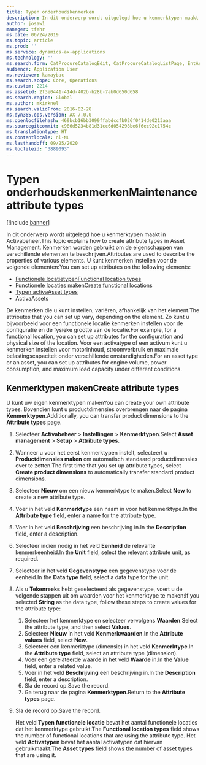 ```yaml
---
title: Typen onderhoudskenmerken
description: In dit onderwerp wordt uitgelegd hoe u kenmerktypen maakt in Activabeheer.
author: josaw1
manager: tfehr
ms.date: 06/24/2019
ms.topic: article
ms.prod: ''
ms.service: dynamics-ax-applications
ms.technology: ''
ms.search.form: CatProcureCatalogEdit, CatProcureCatalogListPage, EntAssetFunctionalLocationTypeCopy, EntAssetAttributeType, EntAssetAttributeTypeValue, EntAssetFunctionalLocationType
audience: Application User
ms.reviewer: kamaybac
ms.search.scope: Core, Operations
ms.custom: 2214
ms.assetid: 2f3e0441-414d-402b-b28b-7ab0d650d658
ms.search.region: Global
ms.author: mkirknel
ms.search.validFrom: 2016-02-28
ms.dyn365.ops.version: AX 7.0.0
ms.openlocfilehash: 469bcb16bb3099ffabdccfb026f0414de0213aaa
ms.sourcegitcommit: c986d5234b81d31cc6d054298be6f6ec92c1754c
ms.translationtype: HT
ms.contentlocale: nl-NL
ms.lasthandoff: 09/25/2020
ms.locfileid: "3889093"
---
```

# <a name="maintenance-attribute-types"></a><span data-ttu-id="e7e10-103">Typen onderhoudskenmerken</span><span class="sxs-lookup"><span data-stu-id="e7e10-103">Maintenance attribute types</span></span>

[!include [banner](../../includes/banner.md)]

 

<span data-ttu-id="e7e10-104">In dit onderwerp wordt uitgelegd hoe u kenmerktypen maakt in Activabeheer.</span><span class="sxs-lookup"><span data-stu-id="e7e10-104">This topic explains how to create attribute types in Asset Management.</span></span> <span data-ttu-id="e7e10-105">Kenmerken worden gebruikt om de eigenschappen van verschillende elementen te beschrijven.</span><span class="sxs-lookup"><span data-stu-id="e7e10-105">Attributes are used to describe the properties of various elements.</span></span> <span data-ttu-id="e7e10-106">U kunt kenmerken instellen voor de volgende elementen:</span><span class="sxs-lookup"><span data-stu-id="e7e10-106">You can set up attributes on the following elements:</span></span>

- [<span data-ttu-id="e7e10-107">Functionele locatietypen</span><span class="sxs-lookup"><span data-stu-id="e7e10-107">Functional location types</span></span>](../setup-for-functional-locations/functional-location-types.md)
- [<span data-ttu-id="e7e10-108">Functionele locaties maken</span><span class="sxs-lookup"><span data-stu-id="e7e10-108">Create functional locations</span></span>](../functional-locations/create-functional-locations.md)
- [<span data-ttu-id="e7e10-109">Typen activa</span><span class="sxs-lookup"><span data-stu-id="e7e10-109">Asset types</span></span>](../setup-for-objects/object-types.md)
- <span data-ttu-id="e7e10-110">Activa</span><span class="sxs-lookup"><span data-stu-id="e7e10-110">Assets</span></span>

<span data-ttu-id="e7e10-111">De kenmerken die u kunt instellen, variëren, afhankelijk van het element.</span><span class="sxs-lookup"><span data-stu-id="e7e10-111">The attributes that you can set up vary, depending on the element.</span></span> <span data-ttu-id="e7e10-112">Zo kunt u bijvoorbeeld voor een functionele locatie kenmerken instellen voor de configuratie en de fysieke grootte van de locatie.</span><span class="sxs-lookup"><span data-stu-id="e7e10-112">For example, for a functional location, you can set up attributes for the configuration and physical size of the location.</span></span> <span data-ttu-id="e7e10-113">Voor een activatype of een activum kunt u kenmerken instellen voor motorinhoud, stroomverbruik en maximale belastingscapaciteit onder verschillende omstandigheden.</span><span class="sxs-lookup"><span data-stu-id="e7e10-113">For an asset type or an asset, you can set up attributes for engine volume, power consumption, and maximum load capacity under different conditions.</span></span>

## <a name="create-attribute-types"></a><span data-ttu-id="e7e10-114">Kenmerktypen maken</span><span class="sxs-lookup"><span data-stu-id="e7e10-114">Create attribute types</span></span>

<span data-ttu-id="e7e10-115">U kunt uw eigen kenmerktypen maken</span><span class="sxs-lookup"><span data-stu-id="e7e10-115">You can create your own attribute types.</span></span> <span data-ttu-id="e7e10-116">Bovendien kunt u productdimensies overbrengen naar de pagina **Kenmerktypen**.</span><span class="sxs-lookup"><span data-stu-id="e7e10-116">Additionally, you can transfer product dimensions to the **Attribute types** page.</span></span>

1. <span data-ttu-id="e7e10-117">Selecteer **Activabeheer** \> **Instellingen** \> **Kenmerktypen**.</span><span class="sxs-lookup"><span data-stu-id="e7e10-117">Select **Asset management** \> **Setup** \> **Attribute types**.</span></span>
2. <span data-ttu-id="e7e10-118">Wanneer u voor het eerst kenmerktypen instelt, selecteert u **Productdimensies maken** om automatisch standaard productdimensies over te zetten.</span><span class="sxs-lookup"><span data-stu-id="e7e10-118">The first time that you set up attribute types, select **Create product dimensions** to automatically transfer standard product dimensions.</span></span>
3. <span data-ttu-id="e7e10-119">Selecteer **Nieuw** om een nieuw kenmerktype te maken.</span><span class="sxs-lookup"><span data-stu-id="e7e10-119">Select **New** to create a new attribute type.</span></span>
4. <span data-ttu-id="e7e10-120">Voer in het veld **Kenmerktype** een naam in voor het kenmerktype.</span><span class="sxs-lookup"><span data-stu-id="e7e10-120">In the **Attribute type** field, enter a name for the attribute type.</span></span>
5. <span data-ttu-id="e7e10-121">Voer in het veld **Beschrijving** een beschrijving in.</span><span class="sxs-lookup"><span data-stu-id="e7e10-121">In the **Description** field, enter a description.</span></span>
6. <span data-ttu-id="e7e10-122">Selecteer indien nodig in het veld **Eenheid** de relevante kenmerkeenheid.</span><span class="sxs-lookup"><span data-stu-id="e7e10-122">In the **Unit** field, select the relevant attribute unit, as required.</span></span>
7. <span data-ttu-id="e7e10-123">Selecteer in het veld **Gegevenstype** een gegevenstype voor de eenheid.</span><span class="sxs-lookup"><span data-stu-id="e7e10-123">In the **Data type** field, select a data type for the unit.</span></span>
8. <span data-ttu-id="e7e10-124">Als u **Tekenreeks** hebt geselecteerd als gegevenstype, voert u de volgende stappen uit om waarden voor het kenmerktype te maken:</span><span class="sxs-lookup"><span data-stu-id="e7e10-124">If you selected **String** as the data type, follow these steps to create values for the attribute type:</span></span>

    1. <span data-ttu-id="e7e10-125">Selecteer het kenmerktype en selecteer vervolgens **Waarden**.</span><span class="sxs-lookup"><span data-stu-id="e7e10-125">Select the attribute type, and then select **Values**.</span></span>
    2. <span data-ttu-id="e7e10-126">Selecteer **Nieuw** in het veld **Kenmerkwaarden**.</span><span class="sxs-lookup"><span data-stu-id="e7e10-126">In the **Attribute values** field, select **New**.</span></span>
    3. <span data-ttu-id="e7e10-127">Selecteer een kenmerktype (dimensie) in het veld **Kenmerktype**.</span><span class="sxs-lookup"><span data-stu-id="e7e10-127">In the **Attribute type** field, select an attribute type (dimension).</span></span>
    4. <span data-ttu-id="e7e10-128">Voer een gerelateerde waarde in het veld **Waarde** in.</span><span class="sxs-lookup"><span data-stu-id="e7e10-128">In the **Value** field, enter a related value.</span></span>
    5. <span data-ttu-id="e7e10-129">Voer in het veld **Beschrijving** een beschrijving in.</span><span class="sxs-lookup"><span data-stu-id="e7e10-129">In the **Description** field, enter a description.</span></span>
    6. <span data-ttu-id="e7e10-130">Sla de record op.</span><span class="sxs-lookup"><span data-stu-id="e7e10-130">Save the record.</span></span>
    7. <span data-ttu-id="e7e10-131">Ga terug naar de pagina **Kenmerktypen**.</span><span class="sxs-lookup"><span data-stu-id="e7e10-131">Return to the **Attribute types** page.</span></span>

9. <span data-ttu-id="e7e10-132">Sla de record op.</span><span class="sxs-lookup"><span data-stu-id="e7e10-132">Save the record.</span></span>

    <span data-ttu-id="e7e10-133">Het veld **Typen functionele locatie** bevat het aantal functionele locaties dat het kenmerktype gebruikt.</span><span class="sxs-lookup"><span data-stu-id="e7e10-133">The **Functional location types** field shows the number of functional locations that are using the attribute type.</span></span> <span data-ttu-id="e7e10-134">Het veld **Activatypen** bevat het aantal activatypen dat hiervan gebruikmaakt.</span><span class="sxs-lookup"><span data-stu-id="e7e10-134">The **Asset types** field shows the number of asset types that are using it.</span></span>

